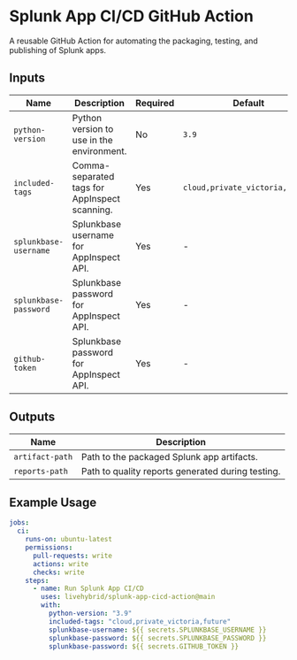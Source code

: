 # Splunk App CI/CD GitHub Action

A reusable GitHub Action for automating the packaging, testing, and publishing of Splunk apps.

## Inputs

| Name                 | Description                                        | Required | Default                     |
|----------------------|----------------------------------------------------|----------|-----------------------------|
| `python-version`     | Python version to use in the environment.          | No       | `3.9`                       |
| `included-tags`      | Comma-separated tags for AppInspect scanning.      | Yes      | `cloud,private_victoria,future` |
| `splunkbase-username`| Splunkbase username for AppInspect API.            | Yes      | -                           |
| `splunkbase-password`| Splunkbase password for AppInspect API.            | Yes      | -                           |
| `github-token`| Splunkbase password for AppInspect API.            | Yes      | -                           |

## Outputs

| Name            | Description                                      |
|-----------------|--------------------------------------------------|
| `artifact-path` | Path to the packaged Splunk app artifacts.       |
| `reports-path`  | Path to quality reports generated during testing.|

## Example Usage

```yaml
jobs:
  ci:
    runs-on: ubuntu-latest
    permissions:
      pull-requests: write
      actions: write
      checks: write
    steps:
      - name: Run Splunk App CI/CD
        uses: livehybrid/splunk-app-cicd-action@main
        with:
          python-version: "3.9"
          included-tags: "cloud,private_victoria,future"
          splunkbase-username: ${{ secrets.SPLUNKBASE_USERNAME }}
          splunkbase-password: ${{ secrets.SPLUNKBASE_PASSWORD }}
          splunkbase-password: ${{ secrets.GITHUB_TOKEN }}
```
